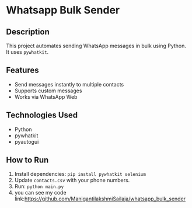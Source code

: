 # Whatsapp Bulk Sender

## Description
This project automates sending WhatsApp messages in bulk using Python. It uses `pywhatkit`.

## Features
- Send messages instantly to multiple contacts
- Supports custom messages
- Works via WhatsApp Web

## Technologies Used
- Python
- pywhatkit
- pyautogui

## How to Run
1. Install dependencies: `pip install pywhatkit selenium`
2. Update `contacts.csv` with your phone numbers.
3. Run: `python main.py`
4. you can see my code link:https://github.com/ManigantilakshmiSailaja/whatsapp_bulk_sender
